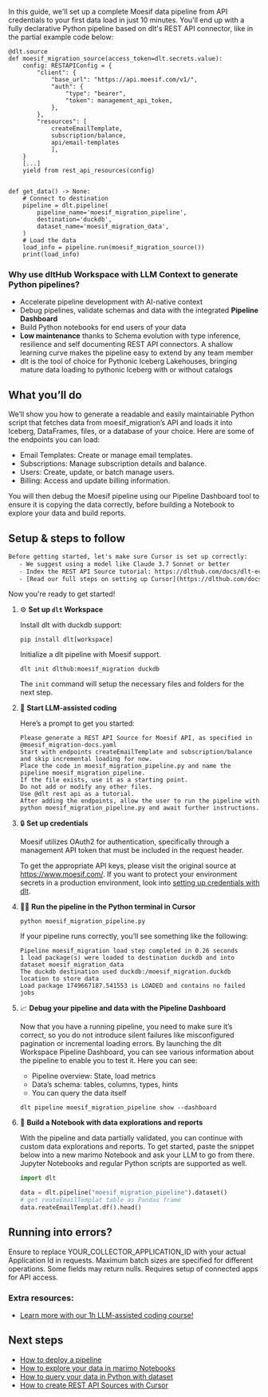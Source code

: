 In this guide, we'll set up a complete Moesif data pipeline from API credentials to your first data load in just 10 minutes. You'll end up with a fully declarative Python pipeline based on dlt's REST API connector, like in the partial example code below:

```python-outcome
@dlt.source
def moesif_migration_source(access_token=dlt.secrets.value):
    config: RESTAPIConfig = {
        "client": {
            "base_url": "https://api.moesif.com/v1/",
            "auth": {
                "type": "bearer",
                "token": management_api_token,
            },
        },
        "resources": [
            createEmailTemplate,
            subscription/balance,
            api/email-templates
            ],
    }
    [...]
    yield from rest_api_resources(config)


def get_data() -> None:
    # Connect to destination
    pipeline = dlt.pipeline(
        pipeline_name='moesif_migration_pipeline',
        destination='duckdb',
        dataset_name='moesif_migration_data', 
    )
    # Load the data
    load_info = pipeline.run(moesif_migration_source())
    print(load_info) 
```

### Why use dltHub Workspace with LLM Context to generate Python pipelines?

- Accelerate pipeline development with AI-native context
- Debug pipelines, validate schemas and data with the integrated **Pipeline Dashboard**
- Build Python notebooks for end users of your data
- **Low maintenance** thanks to Schema evolution with type inference, resilience and self documenting REST API connectors. A shallow learning curve makes the pipeline easy to extend by any team member
- dlt is the tool of choice for Pythonic Iceberg Lakehouses, bringing mature data loading to pythonic Iceberg with or without catalogs

## What you’ll do

We’ll show you how to generate a readable and easily maintainable Python script that fetches data from moesif_migration’s API and loads it into Iceberg, DataFrames, files, or a database of your choice. Here are some of the endpoints you can load:

- Email Templates: Create or manage email templates.
- Subscriptions: Manage subscription details and balance.
- Users: Create, update, or batch manage users.
- Billing: Access and update billing information.

You will then debug the Moesif pipeline using our Pipeline Dashboard tool to ensure it is copying the data correctly, before building a Notebook to explore your data and build reports.

## Setup & steps to follow

```default
Before getting started, let's make sure Cursor is set up correctly:
   - We suggest using a model like Claude 3.7 Sonnet or better
   - Index the REST API Source tutorial: https://dlthub.com/docs/dlt-ecosystem/verified-sources/rest_api/ and add it to context as **@dlt rest api**
   - [Read our full steps on setting up Cursor](https://dlthub.com/docs/dlt-ecosystem/llm-tooling/cursor-restapi#23-configuring-cursor-with-documentation)
```

Now you're ready to get started!

1. ⚙️ **Set up `dlt` Workspace**
    
    Install dlt with duckdb support:
    ```shell
    pip install dlt[workspace]
    ```

    Initialize a dlt pipeline with Moesif support.
    ```shell
    dlt init dlthub:moesif_migration duckdb
    ```

    The `init` command will setup the necessary files and folders for the next step.
    
2. 🤠 **Start LLM-assisted coding**
    
    Here’s a prompt to get you started:
    
    ```prompt
    Please generate a REST API Source for Moesif API, as specified in @moesif_migration-docs.yaml 
    Start with endpoints createEmailTemplate and subscription/balance and skip incremental loading for now. 
    Place the code in moesif_migration_pipeline.py and name the pipeline moesif_migration_pipeline. 
    If the file exists, use it as a starting point. 
    Do not add or modify any other files. 
    Use @dlt rest api as a tutorial. 
    After adding the endpoints, allow the user to run the pipeline with python moesif_migration_pipeline.py and await further instructions.
    ```

    
3. 🔒 **Set up credentials** 
    
    Moesif utilizes OAuth2 for authentication, specifically through a management API token that must be included in the request header.
    
    To get the appropriate API keys, please visit the original source at https://www.moesif.com/.
    If you want to protect your environment secrets in a production environment, look into [setting up credentials with dlt](https://dlthub.com/docs/walkthroughs/add_credentials).
    
4. 🏃‍♀️ **Run the pipeline in the Python terminal in Cursor**
    
    ```shell
    python moesif_migration_pipeline.py
    ```
    
    If your pipeline runs correctly, you’ll see something like the following:
    
    ```shell
    Pipeline moesif_migration load step completed in 0.26 seconds
    1 load package(s) were loaded to destination duckdb and into dataset moesif_migration_data
    The duckdb destination used duckdb:/moesif_migration.duckdb location to store data
    Load package 1749667187.541553 is LOADED and contains no failed jobs
    ```
    
5. 📈 **Debug your pipeline and data with the Pipeline Dashboard**

    Now that you have a running pipeline, you need to make sure it’s correct, so you do not introduce silent failures like misconfigured pagination or incremental loading errors. By launching the dlt Workspace Pipeline Dashboard, you can see various information about the pipeline to enable you to test it. Here you can see:
    - Pipeline overview: State, load metrics
    - Data’s schema: tables, columns, types, hints
    - You can query the data itself
    
    ```shell
    dlt pipeline moesif_migration_pipeline show --dashboard
    ```
    
6. 🐍 **Build a Notebook with data explorations and reports**

    With the pipeline and data partially validated, you can continue with custom data explorations and reports. To get started, paste the snippet below into a new marimo Notebook and ask your LLM to go from there. Jupyter Notebooks and regular Python scripts are supported as well.

    
    ```python
    import dlt

   data = dlt.pipeline("moesif_migration_pipeline").dataset()
   # get reateEmailTemplat table as Pandas frame
   data.reateEmailTemplat.df().head()
    ```

## Running into errors?

Ensure to replace YOUR_COLLECTOR_APPLICATION_ID with your actual Application Id in requests. Maximum batch sizes are specified for different operations. Some fields may return nulls. Requires setup of connected apps for API access.

### Extra resources:

- [Learn more with our 1h LLM-assisted coding course!](https://www.youtube.com/watch?v=GGid70rnJuM)

## Next steps

- [How to deploy a pipeline](https://dlthub.com/docs/walkthroughs/deploy-a-pipeline)
- [How to explore your data in marimo Notebooks](https://dlthub.com/docs/general-usage/dataset-access/marimo)
- [How to query your data in Python with dataset](https://dlthub.com/docs/general-usage/dataset-access/dataset)
- [How to create REST API Sources with Cursor](https://dlthub.com/docs/dlt-ecosystem/llm-tooling/cursor-restapi)